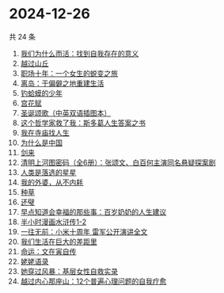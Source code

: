 # 2024-12-26

共 24 条

<!-- BEGIN WEREAD -->
<!-- 最后更新时间 2024-12-26 20:28:55 +0800 -->
1. [我们为什么而活：找到自我存在的意义](https://weread.qq.com/web/bookDetail/39d32a40813ab9707g015a02)
1. [越过山丘](https://weread.qq.com/web/bookDetail/62e32e30813ab907fg01912e)
1. [职场十年：一个女生的蜕变之旅](https://weread.qq.com/web/bookDetail/327325b0813ab9717g014fa0)
1. [离岛：于偏僻之地重建生活](https://weread.qq.com/web/bookDetail/b4932fc0813ab9853g011623)
1. [钓蛤蟆的少年](https://weread.qq.com/web/bookDetail/79a329a0813ab97e3g01273b)
1. [宫花赋](https://weread.qq.com/web/bookDetail/2d932800813ab97d4g0169ab)
1. [圣诞颂歌（中英双语插图本）](https://weread.qq.com/web/bookDetail/04c321f07182db4f04ceeb1)
1. [这个哲学家救了我：斯多葛人生答案之书](https://weread.qq.com/web/bookDetail/54c32470813ab9779g019d78)
1. [我在寺庙找人生](https://weread.qq.com/web/bookDetail/a8132ad0813ab979cg015ab8)
1. [为什么是中国](https://weread.qq.com/web/bookDetail/f3232fe07239b3b7f32034a)
1. [剑来](https://weread.qq.com/web/bookDetail/8e5326b07153adcf8e53d42)
1. [清明上河图密码（全6册）：张颂文、白百何主演同名悬疑探案剧](https://weread.qq.com/web/bookDetail/54432ff05c8966544e5bbfe)
1. [人类是落选的星星](https://weread.qq.com/web/bookDetail/90b323a0813ab97e5g018bb4)
1. [我的外婆，从不内耗](https://weread.qq.com/web/bookDetail/1b732f30813ab8b37g0121a2)
1. [种草](https://weread.qq.com/web/bookDetail/06632540813ab9787g014cb7)
1. [还璧](https://weread.qq.com/web/bookDetail/122320b0813ab978ag018f64)
1. [早点知道会幸福的那些事：百岁奶奶的人生建议](https://weread.qq.com/web/bookDetail/ae932cf0813ab950fg0198ae)
1. [半小时漫画水浒传1-2](https://weread.qq.com/web/bookDetail/72f32e70813ab97d4g019946)
1. [一往无前：小米十周年 雷军公开演讲全文](https://weread.qq.com/web/bookDetail/6be32b2081312d000g0159a2)
1. [我们生活在巨大的差距里](https://weread.qq.com/web/bookDetail/286329405b40f728668c477)
1. [命运：文在寅自传](https://weread.qq.com/web/bookDetail/f1b32ae0716e8160f1b348c)
1. [姥姥语录](https://weread.qq.com/web/bookDetail/c56323d05d152ec56b56a55)
1. [她穿过风暴：基层女性自救实录](https://weread.qq.com/web/bookDetail/b7b32fe0813ab9707g016a76)
1. [越过内心那座山：12个普遍心理问题的自我疗愈](https://weread.qq.com/web/bookDetail/ad3326c0813ab6d9fg012c85)
<!-- END WEREAD -->